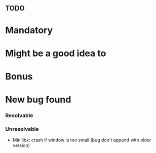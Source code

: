 ## TODO

# Mandatory

# Might be a good idea to

# Bonus

# New bug found

### Resolvable

### Unresolvable

- Minilibx: crash if window is too small (bug don't append with older version)
